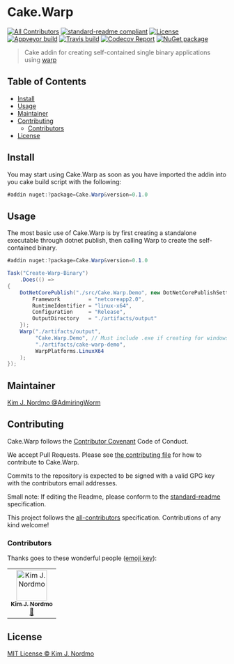 # Cake.Warp

[![All Contributors](https://img.shields.io/badge/all_contributors-1-orange.svg?style=flat-square)](#contributors)
[![standard-readme compliant][]][standard-readme]
[![License][licenseimage]][license]
[![Appveyor build][appveyorimage]][appveyor]
[![Travis build][travisimage]][travis]
[![Codecov Report][codecovimage]][codecov]
[![NuGet package][nugetimage]][nuget]

> Cake addin for creating self-contained single binary applications using [warp](https://github.com/fintermobilityas/warp)

## Table of Contents

- [Install](#install)
- [Usage](#usage)
- [Maintainer](#maintainer)
- [Contributing](#contributing)
  - [Contributors](#contributors)
- [License](#license)

## Install

You may start using Cake.Warp as soon as you have imported the addin into you cake build script with the following:

```cs
#addin nuget:?package=Cake.Warp&version=0.1.0
```

## Usage

The most basic use of Cake.Warp is by first creating a standalone
executable through dotnet publish, then calling Warp to create the self-contained binary.

```cs
#addin nuget:?package=Cake.Warp&version=0.1.0

Task("Create-Warp-Binary")
    .Does(() =>
{
    DotNetCorePublish("./src/Cake.Warp.Demo", new DotNetCorePublishSettings {
        Framework         = "netcoreapp2.0",
        RuntimeIdentifier = "linux-x64",
        Configuration     = "Release",
        OutputDirectory   = "./artifacts/output"
    });
    Warp("./artifacts/output",
         "Cake.Warp.Demo", // Must include .exe if creating for windows
         "./artifacts/cake-warp-demo",
         WarpPlatforms.LinuxX64
    );
});
```

## Maintainer

[Kim J. Nordmo @AdmiringWorm][maintainer]

## Contributing

Cake.Warp follows the [Contributor Covenant][contrib-covenant] Code of Conduct.

We accept Pull Requests.
Please see [the contributing file][contributing] for how to contribute to Cake.Warp.

Commits to the repository is expected to be signed with a valid GPG key with the contributors email addresses.

Small note: If editing the Readme, please conform to the [standard-readme][] specification.

This project follows the [all-contributors][] specification. Contributions of any kind welcome!

### Contributors

Thanks goes to these wonderful people ([emoji key][emoji-key]):

<!-- ALL-CONTRIBUTORS-LIST:START - Do not remove or modify this section -->
<!-- prettier-ignore -->
<table><tr><td align="center"><a href="https://github.com/AdmiringWorm"><img src="https://avatars3.githubusercontent.com/u/1474648?v=4" width="70px;" alt="Kim J. Nordmo"/><br /><sub><b>Kim J. Nordmo</b></sub></a><br /><a href="#maintenance-AdmiringWorm" title="Maintenance">🚧</a></td></tr></table>

<!-- ALL-CONTRIBUTORS-LIST:END -->

## License

[MIT License © Kim J. Nordmo][license]

[all-contributors]: https://github.com/all-contributors/all-contributors
[appveyor]: https://ci.appveyor.com/project/cakecontrib/cake-warp
[appveyorimage]: https://img.shields.io/appveyor/ci/cakecontrib/cake-warp.svg?logo=appveyor&style=flat-square
[codecov]: https://codecov.io/gh/cake-contrib/Cake.Warp
[codecovimage]: https://img.shields.io/codecov/c/github/cake-contrib/Cake.Warp.svg?logo=codecov&style=flat-square
[contrib-covenant]: https://www.contributor-covenant.org/version/1/4/code-of-conduct
[contributing]: https://github.com/cake-contrib/Cake.Warp/blob/develop/CONTRIBUTING.md
[emoji-key]: https://allcontributors.org/docs/en/emoji-key
[maintainer]: https://github.com/AdmiringWorm
[nuget]: https://nuget.org/packages/Cake.Warp
[nugetimage]: https://img.shields.io/nuget/v/Cake.Warp.svg?logo=nuget&style=flat-square
[license]: https://github.com/cake-contrib/Cake.Warp/blob/develop/LICENSE
[licenseimage]: https://img.shields.io/github/license/cake-contrib/Cake.Warp.svg?style=flat-square
[standard-readme]: https://github.com/RichardLitt/standard-readme
[standard-readme compliant]: https://img.shields.io/badge/readme%20style-standard-brightgreen.svg?style=flat-square
[travis]: https://travis-ci.org/cake-contrib/Cake.Warp
[travisimage]: https://img.shields.io/travis/cake-contrib/Cake.Warp.svg?logo=travis&style=flat-square

